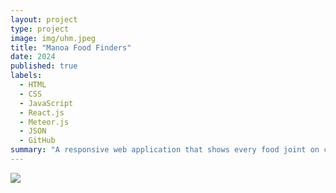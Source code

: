```yaml
---
layout: project
type: project
image: img/uhm.jpeg
title: "Manoa Food Finders"
date: 2024
published: true
labels:
  - HTML
  - CSS
  - JavaScript
  - React.js
  - Meteor.js
  - JSON
  - GitHub
summary: "A responsive web application that shows every food joint on campus."
--- 
```


<img class="img-fluid" src="../img/whats-hot.jpeg">
